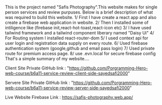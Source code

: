 This is the project named "Safis Photography".This website makes for single person services and review purpuses.
Below is a brief description of what was required to build this website.
1/ First I have create a react app and also create a firebase web application in website.
2/ Then I installed some of intiligence like (firebase init,react-hot-toast,react-icon etc)
3/ I have used tailwind framework and a tailwind component liberary named "Daisy Ui"
4/ For Routing system I installed react-router-dom
5/ I used context api for user login and registration data supply on every route.
6/ Used firebase authentication system (google,github and email pass login)
7/ Used private route for premium access page.
8/ use .evn.local for secure firebase config
That's a simple summary of my website....

Client Site Private GitHub link : "https://github.com/Porgramming-Hero-web-course/b6a11-service-review-client-side-sayedsafi2000"

Servere Site Private GitHub link : "https://github.com/Porgramming-Hero-web-course/b6a11-service-review-server-side-sayedsafi2000"

Live Website Firebase Link : https://safis-photography.web.app/